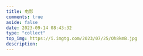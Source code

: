 ```yaml
---
title: 电影
comments: true
aside: false
date: 2023-09-14 08:43:32
type: "collect"
top_img: https://i.imgtg.com/2023/07/25/Oh8kmB.jpg
description:
---
```

